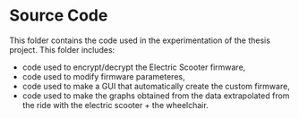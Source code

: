 # Source Code

This folder contains the code used in the experimentation of the thesis project. This folder includes:
- code used to encrypt/decrypt the Electric Scooter firmware,
- code used to modify firmware parameteres,
- code used to make a GUI that automatically create the custom firmware,
- code used to make the graphs obtained from the data extrapolated from the ride with the electric scooter + the wheelchair.
